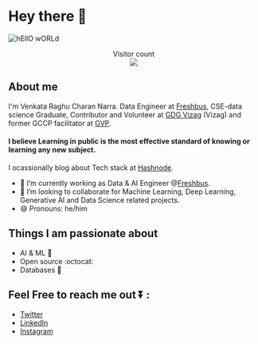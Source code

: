 # Hey there :wave:

<img src="https://raw.githubusercontent.com/sagar-viradiya/sagar-viradiya/master/resources/banner.png" alt="hEllO wORLd">

<p align="center"> 
  Visitor count<br>
  <img src="https://profile-counter.glitch.me/Raghucharan16/count.svg" />
</p>

## About me

I'm Venkata Raghu Charan Narra. Data Engineer at [Freshbus](https://www.freshbus.com/), CSE-data science Graduate, Contributor and Volunteer at [GDG Vizag](https://gdg.community.dev/gdg-vizag/) (Vizag) and former GCCP facilitator at [GVP](https://www.gvpce.ac.in/).
#### I believe Learning in public is the most effective standard of knowing or learning any new subject.

I ocassionally blog about Tech stack at [Hashnode](https://nvrc.hashnode.dev/).  
- 🌱 I’m currently working as Data & AI Engineer @[Freshbus](https://www.freshbus.com).
- 👯 I’m looking to collaborate for Machine Learning, Deep Learning, Generative AI and Data Science related projects.
- 😄 Pronouns: he/him


## Things I am passionate about

- AI & ML :star2:
- Open source :octocat:
- Databases :robot:

## Feel Free to reach me out ⏬ :
- [Twitter](https://twitter.com/NVRaghuCharan16?t=crDokRNrUaznVfBeh9eZtQ&s=09)
- [LinkedIn](https://www.linkedin.com/in/narra-venkata-raghu-charan)
- [Instagram](https://www.instagram.com/nvraghucharan/)


